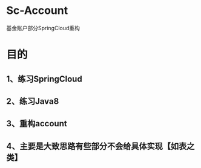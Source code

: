 # Sc-Account
基金账户部分SpringCloud重构

# 目的
## 1、练习SpringCloud
## 2、练习Java8
## 3、重构account
## 4、主要是大致思路有些部分不会给具体实现【如表之类】
